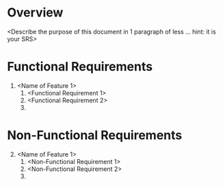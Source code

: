 # Overview

<Describe the purpose of this document in 1 paragraph of less … hint: it is your SRS>

# Functional Requirements

1. <Name of Feature 1>
    1. <Functional Requirement 1>
    2. <Functional Requirement 2>
    3. <And so on>

# Non-Functional Requirements

2. <Name of Feature 1>
    1. <Non-Functional Requirement 1>
    2. <Non-Functional Requirement 2>
    3. <And so on>
